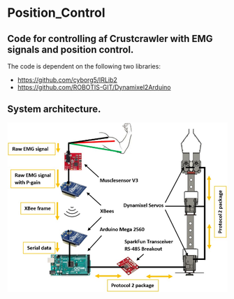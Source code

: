 # Position_Control
## Code for controlling af Crustcrawler with EMG signals and position control.

The code is dependent on the following two libraries:
* https://github.com/cyborg5/IRLib2 
* https://github.com/ROBOTIS-GIT/Dynamixel2Arduino
## System architecture.
![Image Systemarchitecture](https://github.com/kajmoerk/Position_Control/blob/main/Images/systemarchitecture_communication&componentents2.JPG)


